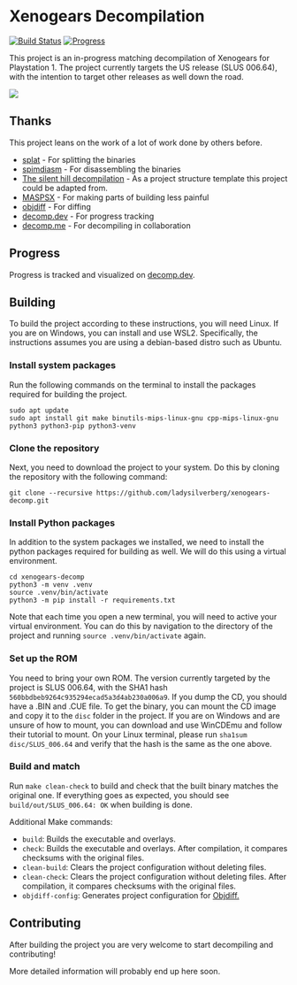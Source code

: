 # Xenogears Decompilation
[![Build Status]][actions] [![Progress]][progress site]

[Build Status]: https://github.com/ladysilverberg/xenogears-decomp/actions/workflows/build.yaml/badge.svg
[actions]: https://github.com/ladysilverberg/xenogears-decomp/actions/workflows/build.yaml
[Progress]: https://decomp.dev/ladysilverberg/xenogears-decomp.svg?mode=shield&measure=code&category=all&label=Progress
[progress site]: https://decomp.dev/ladysilverberg/xenogears-decomp/

This project is an in-progress matching decompilation of Xenogears for Playstation 1. The project currently targets the US release (SLUS 006.64), with the intention to target other releases as well down the road.

<img src="https://i.imgur.com/FfAa7QA.png" />

## Thanks
This project leans on the work of a lot of work done by others before.
-  [splat](https://github.com/ethteck/splat) - For splitting the binaries
-  [spimdiasm](https://github.com/Decompollaborate/spimdisasm) - For disassembling the binaries
-  [The silent hill decompilation](https://github.com/Vatuu/silent-hill-decomp/tree/master) - As a project structure template this project could be adapted from.
-  [MASPSX](https://github.com/mkst/maspsx) - For making parts of building less painful
-  [objdiff](https://github.com/encounter/objdiff) - For diffing
-  [decomp.dev](https://decomp.dev/) - For progress tracking
-  [decomp.me](https://decomp.me/) - For decompiling in collaboration

## Progress
Progress is tracked and visualized on [decomp.dev](https://decomp.dev/ladysilverberg/xenogears-decomp).

## Building
To build the project according to these instructions, you will need Linux. If you are on Windows, you can install and use WSL2. Specifically, the instructions assumes you are using a debian-based distro such as Ubuntu.

### Install system packages
Run the following commands on the terminal to install the packages required for building the project.
```
sudo apt update
sudo apt install git make binutils-mips-linux-gnu cpp-mips-linux-gnu python3 python3-pip python3-venv
```

### Clone the repository
Next, you need to download the project to your system. Do this by cloning the repository with the following command:
```
git clone --recursive https://github.com/ladysilverberg/xenogears-decomp.git
```

### Install Python packages
In addition to the system packages we installed, we need to install the python packages required for building as well. We will do this using a virtual environment.
```
cd xenogears-decomp
python3 -m venv .venv
source .venv/bin/activate
python3 -m pip install -r requirements.txt
```

Note that each time you open a new terminal, you will need to active your virtual environment. You can do this by navigation to the directory of the project and running `source .venv/bin/activate` again.

### Set up the ROM
You need to bring your own ROM. The version currently targeted by the project is SLUS 006.64, with the SHA1 hash `560bbdbeb9264c935294ecad5a3d4ab230a006a9`. If you dump the CD, you should have a .BIN and .CUE file. To get the binary, you can mount the CD image and copy it to the `disc` folder in the project. If you are on Windows and are unsure of how to mount, you can download and use WinCDEmu and follow their tutorial to mount. On your Linux terminal, please run `sha1sum disc/SLUS_006.64` and verify that the hash is the same as the one above.

### Build and match
Run `make clean-check` to build and check that the built binary matches the original one. If everything goes as expected, you should see `build/out/SLUS_006.64: OK` when building is done.

Additional Make commands:
* `build`: Builds the executable and overlays.
* `check`: Builds the executable and overlays. After compilation, it compares checksums with the original files.
* `clean-build`: Clears the project configuration without deleting files.
* `clean-check`: Clears the project configuration without deleting files. After compilation, it compares checksums with the original files.
* `objdiff-config`: Generates project configuration for [Objdiff.](https://github.com/encounter/objdiff)


## Contributing
After building the project you are very welcome to start decompiling and contributing!

More detailed information will probably end up here soon.
